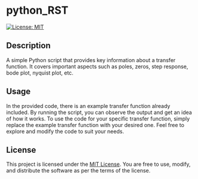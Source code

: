 # python_RST


[![License: MIT](https://img.shields.io/badge/License-MIT-yellow.svg)](https://opensource.org/licenses/MIT)

## Description

A simple Python script that provides key information about a transfer function. It covers important aspects such as poles, zeros, step response, bode plot, nyquist plot, etc.

## Usage

 In the provided code, there is an example transfer function already included. By running the script, you can observe the output and get an idea of how it works. To use the code for your specific transfer function, simply replace the example transfer function with your desired one. Feel free to explore and modify the code to suit your needs.


## License

This project is licensed under the [MIT License](https://opensource.org/licenses/MIT). You are free to use, modify, and distribute the software as per the terms of the license.
